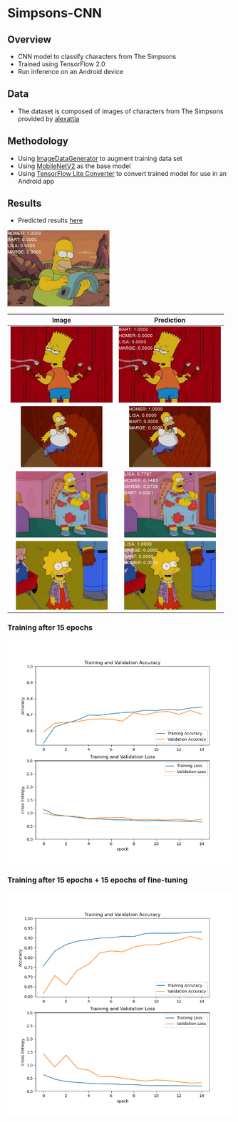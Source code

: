 # Simpsons-CNN
## Overview
* CNN model to classify characters from The Simpsons
* Trained using TensorFlow 2.0
* Run inference on an Android device

## Data
* The dataset is composed of images of characters from The Simpsons provided by [alexattia](https://www.kaggle.com/alexattia/the-simpsons-characters-dataset)

## Methodology
* Using [ImageDataGenerator](https://www.tensorflow.org/api_docs/python/tf/keras/preprocessing/image/ImageDataGenerator) to augment training data set
* Using [MobileNetV2](https://www.tensorflow.org/api_docs/python/tf/keras/applications/MobileNetV2) as the base model
* Using [TensorFlow Lite Converter](https://www.tensorflow.org/lite/convert) to convert trained model for use in an Android app

## Results
* Predicted results [here](https://github.com/mikepatel/Simpsons-CNN/tree/master/saved/predictions)

![gif](https://github.com/mikepatel/Simpsons-CNN/blob/master/saved/predictions/predictions.gif)

| Image | Prediction |
:------:|:-----------:
![](https://github.com/mikepatel/Simpsons-CNN/blob/master/data/test/bart_simpson_25.jpg) | ![](https://github.com/mikepatel/Simpsons-CNN/blob/master/saved/predictions/pred_bart_simpson_25.jpg)
![](https://github.com/mikepatel/Simpsons-CNN/blob/master/data/test/homer_simpson_13.jpg) | ![](https://github.com/mikepatel/Simpsons-CNN/blob/master/saved/predictions/pred_homer_simpson_13.jpg)
![](https://github.com/mikepatel/Simpsons-CNN/blob/master/data/test/homer_simpson_37.jpg) | ![](https://github.com/mikepatel/Simpsons-CNN/blob/master/saved/predictions/pred_homer_simpson_37.jpg)
![](https://github.com/mikepatel/Simpsons-CNN/blob/master/data/test/lisa_simpson_20.jpg) | ![](https://github.com/mikepatel/Simpsons-CNN/blob/master/saved/predictions/pred_lisa_simpson_20.jpg)

### Training after 15 epochs
![training plots](https://github.com/mikepatel/Simpsons-CNN/blob/master/saved/plots.png)

### Training after 15 epochs + 15 epochs of fine-tuning
![fine_tune](https://github.com/mikepatel/Simpsons-CNN/blob/master/saved/plots_finetune.png)
